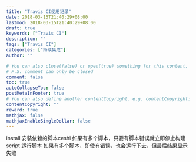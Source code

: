 ```yaml
---
title: "Travis CI使用记录"
date: 2018-03-15T21:40:29+08:00
lastmod: 2018-03-15T21:40:29+08:00
draft: true
keywords: ["Travis CI"]
description: ""
tags: ["Travis CI"]
categories: ["持续集成"]
author: ""

# You can also close(false) or open(true) something for this content.
# P.S. comment can only be closed
comment: false
toc: true
autoCollapseToc: false
postMetaInFooter: true
# You can also define another contentCopyright. e.g. contentCopyright: "This is another copyright."
contentCopyright: ""
reward: true
mathjax: false
mathjaxEnableSingleDollar: false
---
```


<!--more-->

install 安装依赖的脚本ceshi 
如果有多个脚本，只要有脚本错误就立即停止构建
script 运行脚本
如果有多个脚本，即使有错误，也会运行下去，但最后结果显示失败